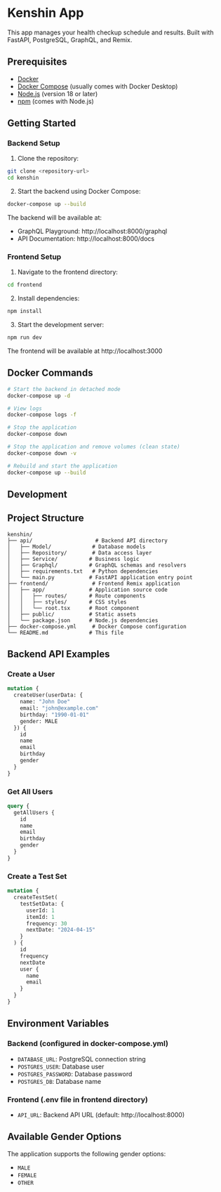 # Kenshin App

This app manages your health checkup schedule and results. Built with FastAPI, PostgreSQL, GraphQL, and Remix.

## Prerequisites

- [Docker](https://www.docker.com/products/docker-desktop/)
- [Docker Compose](https://docs.docker.com/compose/install/) (usually comes with Docker Desktop)
- [Node.js](https://nodejs.org/) (version 18 or later)
- [npm](https://www.npmjs.com/) (comes with Node.js)

## Getting Started

### Backend Setup

1. Clone the repository:
```bash
git clone <repository-url>
cd kenshin
```

2. Start the backend using Docker Compose:
```bash
docker-compose up --build
```

The backend will be available at:
- GraphQL Playground: http://localhost:8000/graphql
- API Documentation: http://localhost:8000/docs

### Frontend Setup

1. Navigate to the frontend directory:
```bash
cd frontend
```

2. Install dependencies:
```bash
npm install
```

3. Start the development server:
```bash
npm run dev
```

The frontend will be available at http://localhost:3000

## Docker Commands

```bash
# Start the backend in detached mode
docker-compose up -d

# View logs
docker-compose logs -f

# Stop the application
docker-compose down

# Stop the application and remove volumes (clean state)
docker-compose down -v

# Rebuild and start the application
docker-compose up --build
```

## Development

## Project Structure

```
kenshin/
├── api/                    # Backend API directory
│   ├── Model/             # Database models
│   ├── Repository/        # Data access layer
│   ├── Service/          # Business logic
│   ├── Graphql/          # GraphQL schemas and resolvers
│   ├── requirements.txt   # Python dependencies
│   └── main.py           # FastAPI application entry point
├── frontend/              # Frontend Remix application
│   ├── app/              # Application source code
│   │   ├── routes/       # Route components
│   │   ├── styles/       # CSS styles
│   │   └── root.tsx      # Root component
│   ├── public/           # Static assets
│   └── package.json      # Node.js dependencies
├── docker-compose.yml     # Docker Compose configuration
└── README.md             # This file
```

## Backend API Examples

### Create a User

```graphql
mutation {
  createUser(userData: {
    name: "John Doe"
    email: "john@example.com"
    birthday: "1990-01-01"
    gender: MALE
  }) {
    id
    name
    email
    birthday
    gender
  }
}
```

### Get All Users

```graphql
query {
  getAllUsers {
    id
    name
    email
    birthday
    gender
  }
}
```

### Create a Test Set

```graphql
mutation {
  createTestSet(
    testSetData: {
      userId: 1
      itemId: 1
      frequency: 30
      nextDate: "2024-04-15"
    }
  ) {
    id
    frequency
    nextDate
    user {
      name
      email
    }
  }
}
```

## Environment Variables

### Backend (configured in docker-compose.yml)

- `DATABASE_URL`: PostgreSQL connection string
- `POSTGRES_USER`: Database user
- `POSTGRES_PASSWORD`: Database password
- `POSTGRES_DB`: Database name

### Frontend (.env file in frontend directory)

- `API_URL`: Backend API URL (default: http://localhost:8000)

## Available Gender Options

The application supports the following gender options:
- `MALE`
- `FEMALE`
- `OTHER`